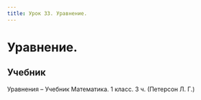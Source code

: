 ```yaml
---
title: Урок 33. Уравнение.
---
```


# Уравнение.

## Учебник

Уравнения – Учебник Математика. 1 класс. 3 ч. (Петерсон Л. Г.)